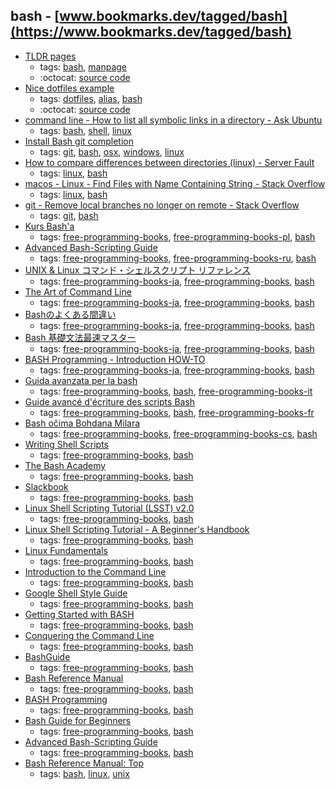 bash - [www.bookmarks.dev/tagged/bash](https://www.bookmarks.dev/tagged/bash)
---
* [TLDR pages](https://tldr.sh/)
    * tags: [bash](../tagged/bash.md), [manpage](../tagged/manpage.md)
    * :octocat: [source code](https://github.com/tldr-pages/tldr)
* [Nice dotfiles example](https://github.com/jessfraz/dotfiles)
    * tags: [dotfiles](../tagged/dotfiles.md), [alias](../tagged/alias.md), [bash](../tagged/bash.md)
    * :octocat: [source code](https://github.com/jessfraz/dotfiles)
* [command line - How to list all symbolic links in a directory - Ask Ubuntu](https://askubuntu.com/questions/522051/how-to-list-all-symbolic-links-in-a-directory)
    * tags: [bash](../tagged/bash.md), [shell](../tagged/shell.md), [linux](../tagged/linux.md)
* [Install Bash git completion](https://github.com/bobthecow/git-flow-completion/wiki/Install-Bash-git-completion)
    * tags: [git](../tagged/git.md), [bash](../tagged/bash.md), [osx](../tagged/osx.md), [windows](../tagged/windows.md), [linux](../tagged/linux.md)
* [How to compare differences between directories (linux) - Server Fault](https://serverfault.com/questions/59108/how-to-compare-differences-between-directories-linux)
    * tags: [linux](../tagged/linux.md), [bash](../tagged/bash.md)
* [macos - Linux - Find Files with Name Containing String - Stack Overflow](https://stackoverflow.com/questions/11328988/linux-find-files-with-name-containing-string)
    * tags: [linux](../tagged/linux.md), [bash](../tagged/bash.md)
* [git - Remove local branches no longer on remote - Stack Overflow](https://stackoverflow.com/questions/7726949/remove-local-branches-no-longer-on-remote)
    * tags: [git](../tagged/git.md), [bash](../tagged/bash.md)
* [Kurs Bash'a](http://dief.republika.pl/kursbasha.tar.gz)
    * tags: [free-programming-books](../tagged/free-programming-books.md), [free-programming-books-pl](../tagged/free-programming-books-pl.md), [bash](../tagged/bash.md)
* [Advanced Bash-Scripting Guide](http://rus-linux.net/MyLDP/BOOKS/abs-guide/flat/abs-book.html)
    * tags: [free-programming-books](../tagged/free-programming-books.md), [free-programming-books-ru](../tagged/free-programming-books-ru.md), [bash](../tagged/bash.md)
* [UNIX & Linux コマンド・シェルスクリプト リファレンス](http://shellscript.sunone.me)
    * tags: [free-programming-books-ja](../tagged/free-programming-books-ja.md), [free-programming-books](../tagged/free-programming-books.md), [bash](../tagged/bash.md)
* [The Art of Command Line](https://github.com/jlevy/the-art-of-command-line/blob/master/README-ja.md)
    * tags: [free-programming-books-ja](../tagged/free-programming-books-ja.md), [free-programming-books](../tagged/free-programming-books.md), [bash](../tagged/bash.md)
* [Bashのよくある間違い](https://yakst.com/ja/posts/2929)
    * tags: [free-programming-books-ja](../tagged/free-programming-books-ja.md), [free-programming-books](../tagged/free-programming-books.md), [bash](../tagged/bash.md)
* [Bash 基礎文法最速マスター](http://d.hatena.ne.jp/nattou_curry_2/20100131/1264910483)
    * tags: [free-programming-books-ja](../tagged/free-programming-books-ja.md), [free-programming-books](../tagged/free-programming-books.md), [bash](../tagged/bash.md)
* [BASH Programming - Introduction HOW-TO](http://linuxjf.osdn.jp/JFdocs/Bash-Prog-Intro-HOWTO.html)
    * tags: [free-programming-books-ja](../tagged/free-programming-books-ja.md), [free-programming-books](../tagged/free-programming-books.md), [bash](../tagged/bash.md)
* [Guida avanzata per la bash](http://www.dmi.unict.it/diraimondo/web/wp-content/uploads/classes/so/mirror-stuff/abs-guide.pdf)
    * tags: [free-programming-books](../tagged/free-programming-books.md), [bash](../tagged/bash.md), [free-programming-books-it](../tagged/free-programming-books-it.md)
* [Guide avancé d'écriture des scripts Bash](http://abs.traduc.org/abs-fr/)
    * tags: [free-programming-books](../tagged/free-programming-books.md), [bash](../tagged/bash.md), [free-programming-books-fr](../tagged/free-programming-books-fr.md)
* [Bash očima Bohdana Milara](http://i.iinfo.cz/files/root/k/bash_ocima_bohdana_milara.pdf)
    * tags: [free-programming-books](../tagged/free-programming-books.md), [free-programming-books-cs](../tagged/free-programming-books-cs.md), [bash](../tagged/bash.md)
* [Writing Shell Scripts](http://linuxcommand.org/lc3_writing_shell_scripts.php)
    * tags: [free-programming-books](../tagged/free-programming-books.md), [bash](../tagged/bash.md)
* [The Bash Academy](http://www.bash.academy)
    * tags: [free-programming-books](../tagged/free-programming-books.md), [bash](../tagged/bash.md)
* [Slackbook](http://slackbook.org)
    * tags: [free-programming-books](../tagged/free-programming-books.md), [bash](../tagged/bash.md)
* [Linux Shell Scripting Tutorial (LSST) v2.0](https://bash.cyberciti.biz/guide/Main_Page)
    * tags: [free-programming-books](../tagged/free-programming-books.md), [bash](../tagged/bash.md)
* [Linux Shell Scripting Tutorial - A Beginner's Handbook](http://www.freeos.com/guides/lsst/)
    * tags: [free-programming-books](../tagged/free-programming-books.md), [bash](../tagged/bash.md)
* [Linux Fundamentals](http://linux-training.be/linuxfun.pdf)
    * tags: [free-programming-books](../tagged/free-programming-books.md), [bash](../tagged/bash.md)
* [Introduction to the Command Line](https://launchschool.com/books/command_line)
    * tags: [free-programming-books](../tagged/free-programming-books.md), [bash](../tagged/bash.md)
* [Google Shell Style Guide](https://google.github.io/styleguide/shell.xml)
    * tags: [free-programming-books](../tagged/free-programming-books.md), [bash](../tagged/bash.md)
* [Getting Started with BASH](http://www.hypexr.org/bash_tutorial.php)
    * tags: [free-programming-books](../tagged/free-programming-books.md), [bash](../tagged/bash.md)
* [Conquering the Command Line](http://conqueringthecommandline.com/book/frontmatter)
    * tags: [free-programming-books](../tagged/free-programming-books.md), [bash](../tagged/bash.md)
* [BashGuide](http://mywiki.wooledge.org/BashGuide)
    * tags: [free-programming-books](../tagged/free-programming-books.md), [bash](../tagged/bash.md)
* [Bash Reference Manual](http://www.gnu.org/software/bash/manual/bashref.html)
    * tags: [free-programming-books](../tagged/free-programming-books.md), [bash](../tagged/bash.md)
* [BASH Programming](http://tldp.org/HOWTO/Bash-Prog-Intro-HOWTO.html)
    * tags: [free-programming-books](../tagged/free-programming-books.md), [bash](../tagged/bash.md)
* [Bash Guide for Beginners](http://www.tldp.org/LDP/Bash-Beginners-Guide/html/)
    * tags: [free-programming-books](../tagged/free-programming-books.md), [bash](../tagged/bash.md)
* [Advanced Bash-Scripting Guide](http://tldp.org/LDP/abs/html/)
    * tags: [free-programming-books](../tagged/free-programming-books.md), [bash](../tagged/bash.md)
* [Bash Reference Manual: Top](https://www.gnu.org/software/bash/manual/html_node/index.html)
    * tags: [bash](../tagged/bash.md), [linux](../tagged/linux.md), [unix](../tagged/unix.md)
